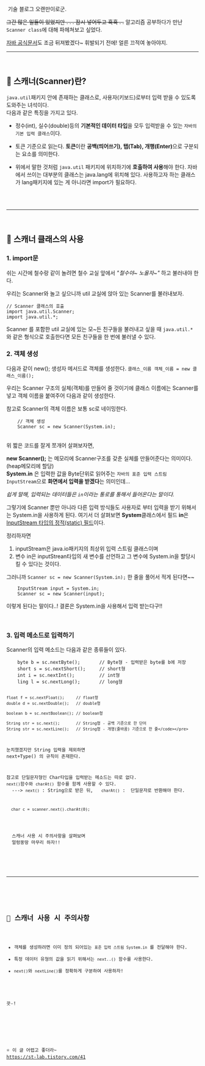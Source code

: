 <p><img alt="" src="https://velog.velcdn.com/images/juuunie/post/1de4e1a9-8368-4eda-aef3-9b0d397a0f6e/image.png" />
기술 블로그 오랜만이로군. </p>
<p><del>그간 많은 일들이 있었지만 . . . 잠시 넣어두고 흑흑 . .</del> 
알고리즘 공부하다가 만난 <code>Scanner class</code>에 대해 파헤쳐보고 싶었다.</p>
<p><a href="https://docs.oracle.com/javase/8/docs/api/">자바 공식문서</a>도 조금 뒤져봤겠다~
휘발되기 전에! 얼른 끄적여 놓아야지.
<br /></p>
<hr />
<br />

<h2 id="🧐-스캐너scanner란">🧐 스캐너(Scanner)란?</h2>
<p><code>java.util</code>패키지 안에 존재하는 클래스로,
사용자(키보드)로부터 입력 받을 수 있도록 도와주는 녀석이다.
<br />
다음과 같은 특징을 가지고 있다.</p>
<ul>
<li><p>정수(int), 실수(double)등의 <strong>기본적인 데이터 타입</strong>을 
모두 입력받을 수 있는 <code>자바의 기본 입력 클래스</code>이다.</p>
</li>
<li><p>토큰 기준으로 읽는다. 
<strong>토큰</strong>이란 <strong>공백(띄어쓰기), 탭(Tab), 개행(Enter)</strong>으로 구분되는 요소를 의미한다.</p>
</li>
<li><p>위에서 말한 것처럼 <code>java.util</code> 패키지에 위치하기에 <strong>호출하여 사용</strong>해야 한다. 
자바에서 쓰이는 대부분의 클래스는 java.lang에 위치해 있다. 
사용하고자 하는 클래스가 lang패키지에 있는 게 아니라면 import가 필요하다.</p>
</li>
</ul>
<p><br /><br /></p>
<hr />
<br />

<h2 id="💨-스캐너-클래스의-사용">💨 스캐너 클래스의 사용</h2>
<h3 id="1-import문">1. import문</h3>
<p>쉬는 시간에 철수랑 같이 놀려면 철수 교실 앞에서
<em>&quot;철수야~ 노올자~&quot;</em> 하고 불러내야 한다. </p>
<p>우리는 Scanner와 놀고 싶으니까
util 교실에 앉아 있는 Scanner를 불러내보자.</p>
<pre><code class="language-java">// Scanner 클래스의 호출
import java.util.Scanner;
import java.util.*;</code></pre>
<p>Scanner 를 포함한 util 교실에 있는 모~든 친구들을 불러내고 싶을 때 <code>java.util.*</code> 와 같은 형식으로 호출한다면 모든 친구들을 한 번에 불러낼 수 있다.
<br /></p>
<h3 id="2-객체-생성">2. 객체 생성</h3>
<p> 다음과 같이 new(); 생성자 메서드로 객체를 생성한다.
<code>클래스_이름 객체_이름 = new 클래스_이름();</code> </p>
<p>우리는 Scanner 구조의 실체(객체)를 만들어 줄 것이기에 클래스 이름에는 Scanner를 넣고 객체 이름을 붙여주어 다음과 같이 생성한다.</p>
<p>참고로 Scanner의 객체 이름은 보통 sc로 네이밍한다.</p>
<pre><code class="language-java">    // 객체 생성
    Scanner sc = new Scanner(System.in);</code></pre>
<p><br />위 짧은 코드를 잘게 쪼개어 살펴보자면,</p>
<p><strong>new Scanner();</strong> 는
 메모리에 Scanner구조를 갖춘 실체를 만들어준다는 의미이다. (heap메모리에 할당)<br />
<strong>System.in</strong> 은 입력한 값을 Byte단위로 읽어주는 <code>자바의 표준 입력 스트림 InputStream</code>으로 <strong>화면에서 입력을 받겠다</strong>는 의미인데... </p>
<p><em>쉽게 말해, 입력되는 데이터들은 <code>in</code>이라는 통로를 통해서 들어온다는 말이다.</em></p>
<p>그렇기에 Scanner 뿐만 아니라 다른 입력 방식들도 
사용자로 부터 입력을 받기 위해서는 System.in을 사용하게 된다. 
<img alt="" src="https://velog.velcdn.com/images/juuunie/post/c67ca999-41ac-4fdf-bc7a-e1b774048951/image.png" />여기서 더 살펴보면 <strong>System</strong>클래스에서 필드 <strong>in</strong>은 
<u>InputStream 타입의 정적(static) 필드</u>이다. </p>
<p>정리하자면 </p>
<ol>
<li>inputStream은 java.io패키지의 최상위 입력 스트림 클래스이며</li>
<li>변수 in은 inputStrean타입의 새 변수를 선언하고 
그 변수에 System.in을 할당시킬 수 있다는 것이다.</li>
</ol>
<p>그러니까 
<code>Scanner sc = new Scanner(System.in);</code> 
    한 줄을 풀어서 적게 된다면~~
    <br /></p>
<pre><code class="language-java">    InputStream input = System.in;
    Scanner sc = new Scanner(input); </code></pre>
<p>   이렇게 된다는 말이다..!
   결론은 System.in을 사용해서 입력 받는다구!! </p>
<br />

<h3 id="3-입력-메소드로-입력하기">3. 입력 메소드로 입력하기</h3>
<p>Scanner의 입력 메소드는 다음과 같은 종류들이 있다.</p>
<pre><code class="language-java">    byte b = sc.nextByte();       // Byte형 - 입력받은 byte를 b에 저장
    short s = sc.nextShort();     // short형      
    int i = sc.nextInt();         // int형 
    ling l = sc.nextLong();       // long형

    float f = sc.nextFloat();     // float형
    double d = sc.nextDouble();   // double형

    boolean b = sc.nextBoolean(); // boolean형

    String str = sc.next();       // String형 - 공백 기준으로 한 단어
    String str = sc.nextLine();   // String형 - 개행(줄바꿈) 기준으로 한 줄</code></pre>
<p>눈치챘겠지만 String 입력을 제외하면
next+Type() 의 규칙이 존재한다.</p>
<p>참고로 단일문자형인 Char타입을 입력받는 메소드는 따로 없다.
<code>next()</code>함수와 <code>charAt()</code> 함수를 함께 사용할 수 있다.
  ---&gt; <code>next()</code> : String으로 받은 뒤,   <code>charAt()</code> :  단일문자로 반환해야 한다. </p>
<pre><code class="language-java">  char c = scanner.next().charAt(0);</code></pre>
  <br />
  스캐너 사용 시 주의사항을 살펴보며 
  얼렁뚱땅 마무리 하자!!<br /><br />
<br />

<hr />
<br />

<h2 id="🧐-스캐너-사용-시-주의사항">🧐 스캐너 사용 시 주의사항</h2>
<ul>
<li>객체를 생성하려면 이미 정의 되어있는 <code>표준 입력 스트림 System.in</code> 를 전달해야 한다. </li>
<li>특정 데이터 유형의 값을 읽기 위해서는 <code>next..()</code> 함수를 사용한다.</li>
<li><code>next()</code>와 <code>nextLine()</code>를 정확하게 구분하여 사용하자!</li>
</ul>
<br />
끗-!

<p><br /><br /><br /></p>
<p>⭐️ 이 글 어렵고 좋더라~
<a href="https://st-lab.tistory.com/41">https://st-lab.tistory.com/41</a></p>